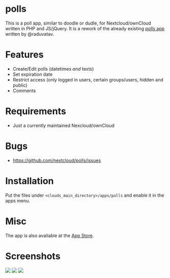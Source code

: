 polls
=====
This is a poll app, similar to doodle or dudle, for Nextcloud/ownCloud written in PHP and JS/jQuery.
It is a rework of the already existing [polls app](https://github.com/raduvatav/polls) written by @raduvatav.

Features
========
- Create/Edit polls (datetimes _and_ texts)
- Set expiration date
- Restrict access (only logged in users, certain groups/users, hidden and public)
- Comments

Requirements
============
- Just a currently maintained Nexcloud/ownCloud

Bugs
====
- https://github.com/nextcloud/polls/issues

Installation
============
Put the files under `<clouds_main_directory>/apps/polls` and enable it in the apps menu.

Misc
====
The app is also available at the [App Store](https://apps.nextcloud.com/apps/polls).

Screenshots
===========
![](https://github.com/v1r0x/polls/blob/master/screenshots/new-poll.png)
![](https://github.com/v1r0x/polls/blob/master/screenshots/overview.png)
![](https://github.com/v1r0x/polls/blob/master/screenshots/vote.png)
